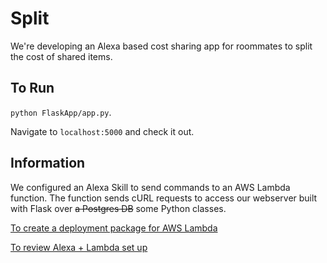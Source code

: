 # Split

We're developing an Alexa based cost sharing app for roommates to split the cost of shared items.

## To Run
`python FlaskApp/app.py`.

Navigate to `localhost:5000` and check it out.

## Information

We configured an Alexa Skill to send commands to an AWS Lambda function. The function sends cURL requests to access our webserver built with Flask over ~~a Postgres DB~~ some Python classes.

[To create a deployment package for AWS Lambda](https://docs.aws.amazon.com/lambda/latest/dg/lambda-python-how-to-create-deployment-package.html)

[To review Alexa + Lambda set up](https://medium.com/crowdbotics/how-to-build-a-custom-amazon-alexa-skill-step-by-step-my-favorite-chess-player-dcc0edae53fb)
